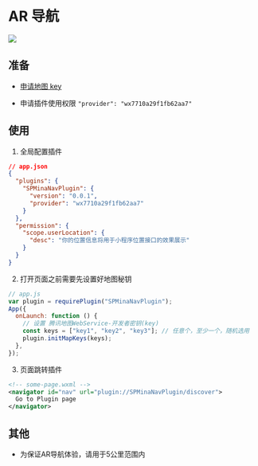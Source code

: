 # AR 导航

![](./logo.jpg)

## 准备

* [申请地图 key](https://lbs.qq.com/service/webService/webServiceGuide/webServiceOverview)

* 申请插件使用权限 `"provider": "wx7710a29f1fb62aa7"`

## 使用

1. 全局配置插件

```json
// app.json
{
  "plugins": {
    "SPMinaNavPlugin": {
      "version": "0.0.1",
      "provider": "wx7710a29f1fb62aa7"
    }
  },
  "permission": {
    "scope.userLocation": {
      "desc": "你的位置信息将用于小程序位置接口的效果展示"
    }
  }
}
```

2. 打开页面之前需要先设置好地图秘钥

```js
// app.js
var plugin = requirePlugin("SPMinaNavPlugin");
App({
  onLaunch: function () {
    // 设置 腾讯地图WebService-开发者密钥(key)
    const keys = ["key1", "key2", "key3"]; // 任意个，至少一个，随机选用
    plugin.initMapKeys(keys);
  },
});
```

3. 页面跳转插件

```xml
<!-- some-page.wxml -->
<navigator id="nav" url="plugin://SPMinaNavPlugin/discover">
  Go to Plugin page
</navigator>
```

## 其他

* 为保证AR导航体验，请用于5公里范围内
